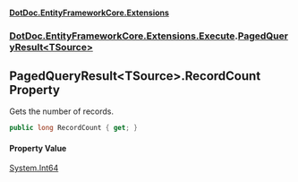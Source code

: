 #### [DotDoc\.EntityFrameworkCore\.Extensions](index.md 'index')
### [DotDoc\.EntityFrameworkCore\.Extensions\.Execute](DotDoc.EntityFrameworkCore.Extensions.Execute.md 'DotDoc\.EntityFrameworkCore\.Extensions\.Execute').[PagedQueryResult&lt;TSource&gt;](PagedQueryResult_TSource_.md 'DotDoc\.EntityFrameworkCore\.Extensions\.Execute\.PagedQueryResult\<TSource\>')

## PagedQueryResult\<TSource\>\.RecordCount Property

Gets the number of records\.

```csharp
public long RecordCount { get; }
```

#### Property Value
[System\.Int64](https://learn.microsoft.com/en-us/dotnet/api/system.int64 'System\.Int64')